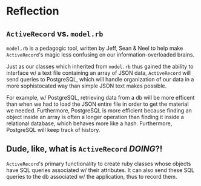 Reflection  
========== 

`ActiveRecord` vs. `model.rb` 
-----------------------------

`model.rb` is a pedagogic tool, written by Jeff, Sean & Neel to help make `ActiveRecord`'s magic less confusing on our information-overloaded brains. 

Just as our classes which inherited from `model.rb` thus gained the ability to interface w/ a text file containing an array of JSON data, `ActiveRecord` will send queries to PostgreSQL, which will handle organization of our data in a more sophistocated way than simple JSON text makes possible. 

For example, w/ PostgreSQL, retrieving data from a db will be more efficent than when we had to load the JSON entire file in order to get the material we needed. Furthermore, PostgreSQL is more efficient because finding an object inside an array is often a longer operation than finding it inside a relational database, which behaves more like a hash. Furthermore, PostgreSQL will keep track of history.  

Dude, like, what is `ActiveRecord` *DOING*?! 
--------------------------------------------

`ActiveRecord`'s primary functionality to create ruby classes whose objects have SQL queries associated w/ their attributes. It can also send these SQL queries to the db associated w/ the application, thus to record them. 